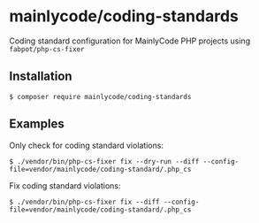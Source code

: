 mainlycode/coding-standards
===========================

Coding standard configuration for MainlyCode PHP projects using `fabpot/php-cs-fixer`

## Installation

```
$ composer require mainlycode/coding-standards
```

## Examples

Only check for coding standard violations:

```
$ ./vendor/bin/php-cs-fixer fix --dry-run --diff --config-file=vendor/mainlycode/coding-standard/.php_cs
```

Fix coding standard violations:

```
$ ./vendor/bin/php-cs-fixer fix --diff --config-file=vendor/mainlycode/coding-standard/.php_cs
```
